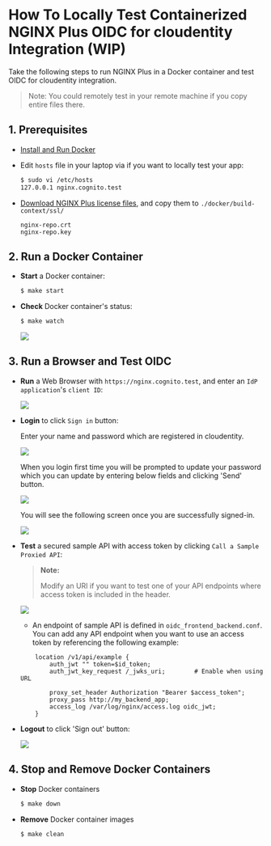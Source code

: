 # How To Locally Test Containerized NGINX Plus OIDC for cloudentity Integration (WIP)

Take the following steps to run NGINX Plus in a Docker container and test OIDC for cloudentity integration.

> Note: You could remotely test in your remote machine if you copy entire files there.

## 1. Prerequisites

- [Install and Run Docker](https://docs.docker.com/engine/install/)
- Edit `hosts` file in your laptop via if you want to locally test your app:

  ```bash
  $ sudo vi /etc/hosts
  127.0.0.1 nginx.cognito.test
  ```

- [Download NGINX Plus license files](https://www.nginx.com/free-trial-request/), and copy them to `./docker/build-context/ssl/`

  ```
  nginx-repo.crt
  nginx-repo.key
  ```

## 2. Run a Docker Container

- **Start** a Docker container:

  ```bash
  $ make start
  ```

- **Check** Docker container's status:

  ```bash
  $ make watch
  ```

  ![](./img/make-watch.png)

## 3. Run a Browser and Test OIDC

- **Run** a Web Browser with `https://nginx.cognito.test`, and enter an `IdP application`'s `client ID`:

  ![](./img/run-browser.png)

- **Login** to click `Sign in` button:

  Enter your name and password which are registered in cloudentity.

  ![](./img/signIn-cognito.png)

  When you login first time you will be prompted to update your password which you can update by entering below fields and clicking 'Send' button.

  ![](./img/changePassword-cognito.png)

  You will see the following screen once you are successfully signed-in.

  ![](./img/logged-in.png)

- **Test** a secured sample API with access token by clicking `Call a Sample Proxied API`:

  > **Note:**
  >
  > Modify an URI if you want to test one of your API endpoints where access token is included in the header.

  ![](./img/sample-api.png)

  - An endpoint of sample API is defined in `oidc_frontend_backend.conf`. You can add any API endpoint when you want to use an access token by referencing the following example:

  ```nginx
      location /v1/api/example {
          auth_jwt "" token=$id_token;
          auth_jwt_key_request /_jwks_uri;        # Enable when using URL

          proxy_set_header Authorization "Bearer $access_token";
          proxy_pass http://my_backend_app;
          access_log /var/log/nginx/access.log oidc_jwt;
      }
  ```

- **Logout** to click 'Sign out' button:

  ![](./img/logged-out.png)

## 4. Stop and Remove Docker Containers

- **Stop** Docker containers

  ```bash
  $ make down
  ```

- **Remove** Docker container images

  ```bash
  $ make clean
  ```
